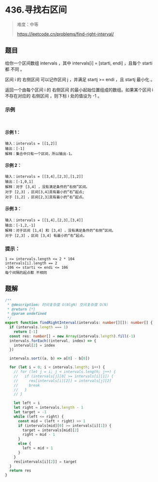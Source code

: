 # 436.寻找右区间

> 难度：中等
>
> https://leetcode.cn/problems/find-right-interval/

## 题目

给你一个区间数组 intervals ，其中 intervals[i] = [starti, endi] ，且每个 starti 都 不同 。

区间 i 的 右侧区间 可以记作区间 j ，并满足 startj >= endi ，且 startj 最小化 。

返回一个由每个区间 i 的 右侧区间 的最小起始位置组成的数组。如果某个区间 i 不存在对应的 右侧区间 ，则下标 i 处的值设为 -1 。

### 示例
 
#### 示例 1：

```
输入：intervals = [[1,2]]
输出：[-1]
解释：集合中只有一个区间，所以输出-1。
```

#### 示例 2：

```
输入：intervals = [[3,4],[2,3],[1,2]]
输出：[-1,0,1]
解释：对于 [3,4] ，没有满足条件的“右侧”区间。
对于 [2,3] ，区间[3,4]具有最小的“右”起点;
对于 [1,2] ，区间[2,3]具有最小的“右”起点。
```

#### 示例 3：

```
输入：intervals = [[1,4],[2,3],[3,4]]
输出：[-1,2,-1]
解释：对于区间 [1,4] 和 [3,4] ，没有满足条件的“右侧”区间。
对于 [2,3] ，区间 [3,4] 有最小的“右”起点。
```

### 提示：

```
1 <= intervals.length <= 2 * 104
intervals[i].length == 2
-106 <= starti <= endi <= 106
每个间隔的起点都 不相同
```

## 题解

```ts
/**
 * @description: 时间复杂度 O(NlgN) 空间复杂度 O(N)
 * @return {*}
 * @param undefined
 */
export function findRightInterval(intervals: number[][]): number[] {
  if (intervals.length === 1)
    return [-1]
  const res: number[] = new Array(intervals.length).fill(-1)
  intervals.forEach((interval, index) => {
    interval[2] = index
  })

  intervals.sort((a, b) => a[0] - b[0])

  for (let i = 0; i < intervals.length; i++) {
    // for (let j = i; j < intervals.length; j++) {
    //   if (intervals[j][0] >= intervals[i][1]) {
    //     res[intervals[i][2]] = intervals[j][2]
    //     break
    //   }
    // }

    let left = i
    let right = intervals.length - 1
    let target = -1
    while (left <= right) {
      const mid = (left + right) >> 1
      if (intervals[mid][0] >= intervals[i][1]) {
        target = intervals[mid][2]
        right = mid - 1
      }
      else {
        left = mid + 1
      }
    }
    res[intervals[i][2]] = target
  }
  return res
}
```

